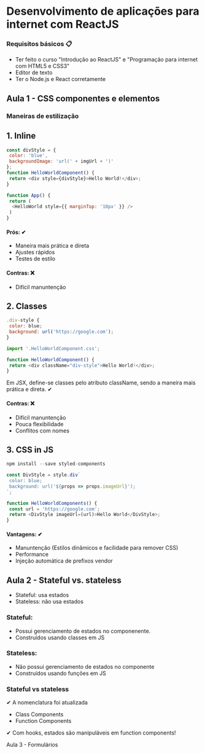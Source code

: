 # Desenvolvimento de aplicações para internet com ReactJS

### Requisitos básicos 📋

- Ter feito o curso "Introdução ao ReactJS" e "Programação para internet com HTML5 e CSS3"
- Editor de texto
- Ter o Node.js e React corretamente

## Aula 1 - CSS componentes e elementos

### Maneiras de estilização

## 1. Inline
```js
const divStyle = {
 color: 'blue',
 backgroundImage: 'url(' + imgUrl + ')'
};
function HelloWorldComponent() {
 return <div style={divStyle}>Hello World!</div>;
}

function App() {
 return (
  <HelloWorld style={{ marginTop: '10px' }} />
 )
}
```

#### Prós: ✔
- Maneira mais prática e direta
- Ajustes rápidos
- Testes de estilo

#### Contras: ❌
- Difícil manuntenção

## 2. Classes
```js
.div-style {
 color: blue;
 background: url('https://google.com');
}

import '.HelloWorldComponent.css';

function HelloWorldComponent() {
 return <div className="div-style">Hello World!</div>;
}
```

Em JSX, define-se classes pelo atributo className, sendo a maneira mais prática e direta. ✔

#### Contras: ❌
- Difícil manuntenção
- Pouca flexibilidade
- Conflitos com nomes

## 3. CSS in JS
```js
npm install --save styled-components
```
```js
const DivStyle = style.div`
 color: blue;
 background: url('${props => props.imageUrl}');
`;

function HelloWorldComponents() {
 const url = 'https://google.com';
 return <DivStyle imageUrl=(url)>Hello World</DivStyle>;
}
```

#### Vantagens: ✔
- Manuntenção (Estilos dinâmicos e facilidade para remover CSS)
- Performance
- Injeção automática de prefixos vendor

## Aula 2 - Stateful vs. stateless

- Stateful: usa estados
- Stateless: não usa estados

### Stateful:

- Possui gerenciamento de estados no componenente.
- Construídos usando classes em JS

### Stateless:

- Não possui gerenciamento de estados no componente
- Construídos usando funções em JS

### Stateful vs stateless

✔ A nomenclatura foi atualizada
 - Class Components
 - Function Components

✔ Com hooks, estados são manipuláveis em function components!

Aula 3 - Formulários
